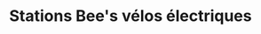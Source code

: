 ---
title: "Stations Bee's vélos électriques"
url: /aups/stations-bees-velos-electriques/
shop: Mieten
---